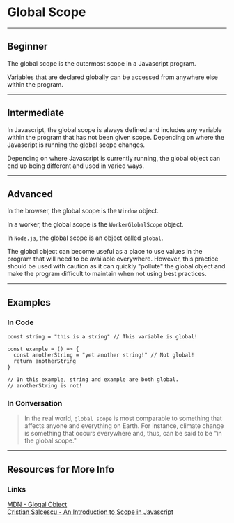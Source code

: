 # Global Scope
---

## Beginner

The global scope is the outermost scope in a Javascript program.

Variables that are declared globally can be accessed from anywhere else within the program.

---

## Intermediate

In Javascript, the global scope is always defined and includes any variable within the program that has not been given scope. Depending on where the Javascript is running the global scope changes.

Depending on where Javascript is currently running, the global object can end up being different and used in varied ways.

---

## Advanced

In the browser, the global scope is the `Window` object.

In a worker, the global scope is the `WorkerGlobalScope` object.

In `Node.js`, the global scope is an object called `global`.

The global object can become useful as a place to use values in the program that will need to be available everywhere. However, this practice should be used with caution as it can quickly "pollute" the global object and make the program difficult to maintain when not using best practices.

---

## Examples

### In Code

```
const string = "this is a string" // This variable is global!

const example = () => {
  const anotherString = "yet another string!" // Not global!
  return anotherString
}

// In this example, string and example are both global.
// anotherString is not!
```

### In Conversation

> In the real world, `global scope` is most comparable to something that affects anyone and everything on Earth. For instance, climate change is something that occurs everywhere and, thus, can be said to be "in the global scope."

---

## Resources for More Info

### Links

<div><a href="https://developer.mozilla.org/en-US/docs/Glossary/Global_object" target="_blank" rel="noopener noreferrer">MDN - Glogal Object</a></div>
<div><a href="https://www.freecodecamp.org/news/an-introduction-to-scope-in-javascript-cbd957022652/" target="_blank" rel="noopener noreferrer">Cristian Salcescu - An Introduction to Scope in Javascript</a></div>